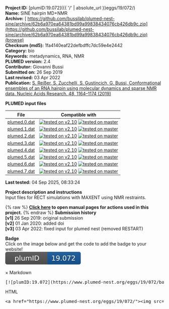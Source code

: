 **Project ID:** [plumID:19.072]({{ '/' | absolute_url }}eggs/19/072/)  
**Name:**  SINE hairpin MD+NMR  
**Archive:** [ https://github.com/bussilab/plumed-nest-sine/archive/62b6a970ea64381bd99a99838434076cb426db9c.zip](https://github.com/bussilab/plumed-nest-sine/archive/62b6a970ea64381bd99a99838434076cb426db9c.zip) [(browse)](https://github.com/bussilab/plumed-nest-sine/tree/62b6a970ea64381bd99a99838434076cb426db9c)  
**Checksum (md5):** 1fa4140eaf22defbdffc7dc59e4e2442  
**Category:**  bio  
**Keywords:**  metadynamics, RNA, NMR  
**PLUMED version:**  2.4  
**Contributor:**  Giovanni Bussi  
**Submitted on:** 26 Sep 2019  
**Last revised:** 03 Apr 2022  
**Publication:** [S. Reißer, S. Zucchelli, S. Gustincich, G. Bussi, Conformational ensembles of an RNA hairpin using molecular dynamics and sparse NMR data. Nucleic Acids Research. 48, 1164–1174 (2019)](http://dx.doi.org/10.1093/nar/gkz1184)  
  
**PLUMED input files**  
  
| File     | Compatible with |  
|:--------:|:--------:|  
| [plumed.0.dat](./data/plumed.0.dat.md) |  [![tested on v2.10](https://img.shields.io/badge/v2.10-passing-green.svg)](data/plumed.0.dat.plumed.stderr) [![tested on master](https://img.shields.io/badge/master-passing-green.svg)](data/plumed.0.dat.plumed_master.stderr) |  
| [plumed.1.dat](./data/plumed.1.dat.md) |  [![tested on v2.10](https://img.shields.io/badge/v2.10-passing-green.svg)](data/plumed.1.dat.plumed.stderr) [![tested on master](https://img.shields.io/badge/master-passing-green.svg)](data/plumed.1.dat.plumed_master.stderr) |  
| [plumed.2.dat](./data/plumed.2.dat.md) |  [![tested on v2.10](https://img.shields.io/badge/v2.10-passing-green.svg)](data/plumed.2.dat.plumed.stderr) [![tested on master](https://img.shields.io/badge/master-passing-green.svg)](data/plumed.2.dat.plumed_master.stderr) |  
| [plumed.3.dat](./data/plumed.3.dat.md) |  [![tested on v2.10](https://img.shields.io/badge/v2.10-passing-green.svg)](data/plumed.3.dat.plumed.stderr) [![tested on master](https://img.shields.io/badge/master-passing-green.svg)](data/plumed.3.dat.plumed_master.stderr) |  
| [plumed.4.dat](./data/plumed.4.dat.md) |  [![tested on v2.10](https://img.shields.io/badge/v2.10-passing-green.svg)](data/plumed.4.dat.plumed.stderr) [![tested on master](https://img.shields.io/badge/master-passing-green.svg)](data/plumed.4.dat.plumed_master.stderr) |  
| [plumed.5.dat](./data/plumed.5.dat.md) |  [![tested on v2.10](https://img.shields.io/badge/v2.10-passing-green.svg)](data/plumed.5.dat.plumed.stderr) [![tested on master](https://img.shields.io/badge/master-passing-green.svg)](data/plumed.5.dat.plumed_master.stderr) |  
| [plumed.6.dat](./data/plumed.6.dat.md) |  [![tested on v2.10](https://img.shields.io/badge/v2.10-passing-green.svg)](data/plumed.6.dat.plumed.stderr) [![tested on master](https://img.shields.io/badge/master-passing-green.svg)](data/plumed.6.dat.plumed_master.stderr) |  
| [plumed.7.dat](./data/plumed.7.dat.md) |  [![tested on v2.10](https://img.shields.io/badge/v2.10-passing-green.svg)](data/plumed.7.dat.plumed.stderr) [![tested on master](https://img.shields.io/badge/master-passing-green.svg)](data/plumed.7.dat.plumed_master.stderr) |  
  
**Last tested:**  04 Sep 2025, 08:33:24
  
**Project description and instructions**  
Input files for RECT simulations with MAXENT using NMR restraints.

  
{% raw %}
<b><a href="https://www.plumed.org/doc-master/user-doc/html/actionlist/?actions=DISTANCE,INCLUDE,MOLINFO,COM,TORSION,MATHEVAL,COORDINATION,MAXENT,WHOLEMOLECULES,PRINT,SORT,FLUSH,METAD" target="_blank">Click here</a> to open manual pages for actions used in this project.</b>
{% endraw %}
**Submission history**  
**[v1]** 26 Sep 2019: original submission  
**[v2]** 01 Jan 2020: added doi  
**[v3]** 03 Apr 2022: fixed input for plumed nest (removed RESTART)  
  
**Badge**  
Click on the image below and get the code to add the badge to your website!  
<img src="./badge.svg" alt="plumeDnest:19.072" id="myBtn" class="badge">
<div id="myModal" class="modal">
  <div class="modal-content">
    <span class="close">&times;</span>
    Markdown<pre>[![plumID:19.072](https://www.plumed-nest.org/eggs/19/072/badge.svg)](https://www.plumed-nest.org/eggs/19/072/)</pre>
    HTML<pre>&lt;a href="https://www.plumed-nest.org/eggs/19/072/"&gt;&lt;img src="https://www.plumed-nest.org/eggs/19/072/badge.svg" alt="plumID:19.072"&gt;&lt;/a&gt;</pre>
  </div>
</div>
